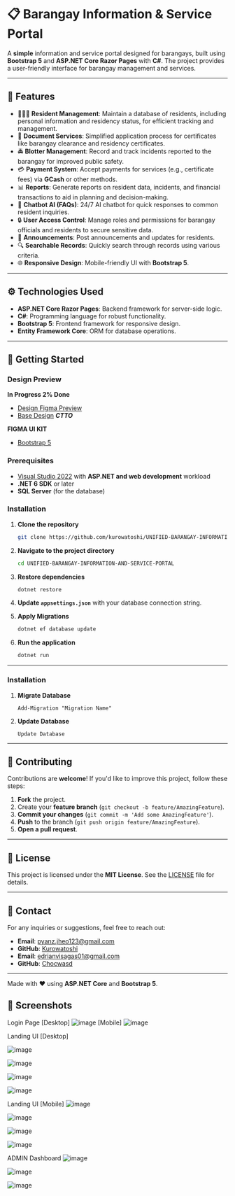# 📋 Barangay Information & Service Portal

A **simple** information and service portal designed for barangays, built using **Bootstrap 5** and **ASP.NET Core Razor Pages** with **C#**. The project provides a user-friendly interface for barangay management and services.

---

## 🌟 Features

- 🧑‍🤝‍🧑 **Resident Management**: Maintain a database of residents, including personal information and residency status, for efficient tracking and management.
- 📄 **Document Services**: Simplified application process for certificates like barangay clearance and residency certificates.
- 🚔 **Blotter Management**: Record and track incidents reported to the barangay for improved public safety.
- 💳 **Payment System**: Accept payments for services (e.g., certificate fees) via **GCash** or other methods.
- 📊 **Reports**: Generate reports on resident data, incidents, and financial transactions to aid in planning and decision-making.
- 🤖 **Chatbot AI (FAQs)**: 24/7 AI chatbot for quick responses to common resident inquiries.
- 🔒 **User Access Control**: Manage roles and permissions for barangay officials and residents to secure sensitive data.
- 📝 **Announcements**: Post announcements and updates for residents.
- 🔍 **Searchable Records**: Quickly search through records using various criteria.
- 🌐 **Responsive Design**: Mobile-friendly UI with **Bootstrap 5**.

---

## ⚙️ Technologies Used

- **ASP.NET Core Razor Pages**: Backend framework for server-side logic.
- **C#**: Programming language for robust functionality.
- **Bootstrap 5**: Frontend framework for responsive design.
- **Entity Framework Core**: ORM for database operations.

---

## 🚀 Getting Started

### Design Preview

**In Progress 2% Done**
- [Design Figma Preview](https://www.figma.com/design/YlCFxMn6JjdnLNJZDtsBIR/Untitled?node-id=0-1&t=gMvCCkNUz1iYTphq-1)
- [Base Design](https://colorlib.com/polygon/adminator/) ***CTTO***
  
**FIGMA UI KIT**
- [Bootstrap 5](https://www.figma.com/design/lCZbrjorAYSOZDnw6WugEO/Bootstrap-5-Design-System---UI-Kit-(Community)?node-id=3-193136&node-type=canvas&t=PKYyhlf7yGxRhZPM-0)

### Prerequisites

- [Visual Studio 2022](https://visualstudio.microsoft.com/) with **ASP.NET and web development** workload
- **.NET 6 SDK** or later
- **SQL Server** (for the database)

### Installation

1. **Clone the repository**
    ```bash
    git clone https://github.com/kurowatoshi/UNIFIED-BARANGAY-INFORMATION-AND-SERVICE-PORTAL.git
    ```
2. **Navigate to the project directory**
    ```bash
    cd UNIFIED-BARANGAY-INFORMATION-AND-SERVICE-PORTAL
    ```
3. **Restore dependencies**
    ```bash
    dotnet restore
    ```
4. **Update `appsettings.json`** with your database connection string.

5. **Apply Migrations**
    ```bash
    dotnet ef database update
    ```

6. **Run the application**
    ```bash
    dotnet run
    ```

---
### Installation

1. **Migrate Database**
    ```package manager console
    Add-Migration "Migration Name"
    ```
2. **Update Database**
    ```package manager console
    Update Database
    ```

---

## 🤝 Contributing

Contributions are **welcome**! If you'd like to improve this project, follow these steps:

1. **Fork** the project.
2. Create your **feature branch** (`git checkout -b feature/AmazingFeature`).
3. **Commit your changes** (`git commit -m 'Add some AmazingFeature'`).
4. **Push** to the branch (`git push origin feature/AmazingFeature`).
5. **Open a pull request**.

---

## 📝 License

This project is licensed under the **MIT License**. See the [LICENSE](LICENSE) file for details.

---

## 📧 Contact

For any inquiries or suggestions, feel free to reach out:

- **Email**: pyanz.jheo123@gmail.com
- **GitHub**: [Kurowatoshi](https://github.com/kurowatoshi)
- **Email**: edrianvisagas01@gmail.com
- **GitHub**: [Chocwasd](https://github.com/Chocwasd)
---

Made with ❤️ using **ASP.NET Core** and **Bootstrap 5**.

## 📸 Screenshots

Login Page
[Desktop]
![image](https://github.com/user-attachments/assets/3c845123-000a-4c55-8641-169d9e32a768)
[Mobile]
![image](https://github.com/user-attachments/assets/d1ee1fbb-b83c-4e38-b220-7455e57b034c)

Landing UI [Desktop]

![image](https://github.com/user-attachments/assets/affaeecf-3bab-4691-9b5f-ac3276bf7445)

![image](https://github.com/user-attachments/assets/1db7612b-39fa-4116-b68f-5075c3235bac)

![image](https://github.com/user-attachments/assets/5c973114-200b-4e1c-ae40-9df14731797d)

![image](https://github.com/user-attachments/assets/2882faff-4b39-49ea-8c14-4a30acbf2f59)

Landing UI [Mobile]
![image](https://github.com/user-attachments/assets/89e2e1a3-26e5-4c8a-b02a-374a3c2453af)

![image](https://github.com/user-attachments/assets/4a418517-7c6f-47bf-ac11-5a8c49962cbf)

![image](https://github.com/user-attachments/assets/5311a61a-dd75-4049-a7c3-df435013f3bb)

![image](https://github.com/user-attachments/assets/4d65b6df-ebc4-4fc9-a410-9545a9c64772)


ADMIN Dashboard
![image](https://github.com/user-attachments/assets/17d5a7aa-753c-4fa4-848d-23136acb7ee9)

![image](https://github.com/user-attachments/assets/b40660bf-2fdd-4040-9112-7211dd0a476a)

![image](https://github.com/user-attachments/assets/74ec725c-9663-45e8-b866-85803a9ba450)









